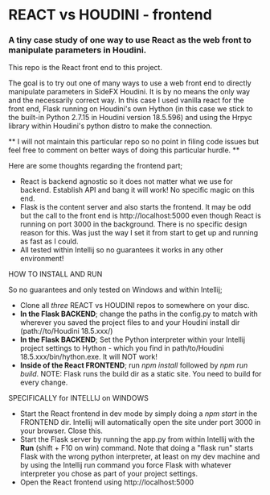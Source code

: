 # REACT vs HOUDINI - frontend

### A tiny case study of one way to use React as the web front to manipulate parameters in Houdini.

This repo is the React front end to this project. 

The goal is to try out one of many ways to use a web front end to directly manipulate parameters in SideFX Houdini. It is by no means the only way and the necessarily correct way. In this case I used vanilla react for the front end, Flask running on Houdini's own Hython (in this case we stick to the built-in Python 2.7.15 in Houdini version 18.5.596) and using the Hrpyc library within Houdini's python distro to make the connection.

** I will not maintain this particular repo so no point in filing code issues but feel free to comment on better ways of doing this particular hurdle. **

Here are some thoughts regarding the frontend part;
* React is backend agnostic so it does not matter what we use for backend. Establish API and bang it will work! No specific magic on this end.
* Flask is the content server and also starts the frontend. It may be odd but  the call to the front end is http://localhost:5000 even though React is running on port 3000 in the background. There is no specific design reason for this. Was just the way I set it from start to get up and running as fast as I could.
* All tested within Intellij so no guarantees it works in any other environment!

HOW TO INSTALL AND RUN

So no guarantees and only tested on Windows and within Intellij;

* Clone all *three* REACT vs HOUDINI repos to somewhere on your disc.
* **In the Flask BACKEND**; change the paths in the config.py to match with wherever you saved the project files to and your Houdini install dir (path://to/Houdini 18.5.xxx/)
* **In the Flask BACKEND**; Set the Python interpreter within your Intellij project settings to Hython - which you find in path/to/Houdini 18.5.xxx/bin/hython.exe. It will NOT work!
* **Inside of the React FRONTEND**; run *npm install* followed by *npm run build*. NOTE: Flask runs the build dir as a static site. You need to build for every change.

SPECIFICALLY for INTELLIJ on WINDOWS

* Start the React frontend in dev mode by simply doing a *npm start* in the FRONTEND dir. Intellij will automatically open the site under port 3000 in your browser. Close this.
* Start the Flask server by running the app.py from within Intellij with the **Run** (shift + F10 on win) command. Note that doing a "flask run" starts Flask with the wrong python interpreter, at least on my dev machine and by using the Intellij run command you force Flask with whatever interpreter you chose as part of your project settings.
* Open the React frontend using http://localhost:5000






